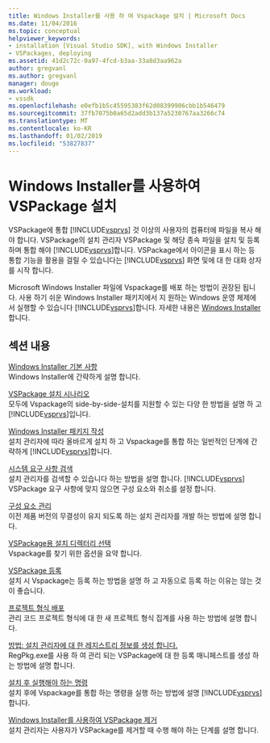 ```yaml
---
title: Windows Installer를 사용 하 여 Vspackage 설치 | Microsoft Docs
ms.date: 11/04/2016
ms.topic: conceptual
helpviewer_keywords:
- installation [Visual Studio SDK], with Windows Installer
- VSPackages, deploying
ms.assetid: 41d2c72c-0a97-4fcd-b3aa-33a8d3aa962a
author: gregvanl
ms.author: gregvanl
manager: douge
ms.workload:
- vssdk
ms.openlocfilehash: e0efb1b5c45595383f62d08399906cbb1b546479
ms.sourcegitcommit: 37fb7075b0a65d2add3b137a5230767aa3266c74
ms.translationtype: MT
ms.contentlocale: ko-KR
ms.lasthandoff: 01/02/2019
ms.locfileid: "53827837"
---
```

# <a name="installing-vspackages-with-windows-installer"></a>Windows Installer를 사용하여 VSPackage 설치
VSPackage에 통합 [!INCLUDE[vsprvs](../../code-quality/includes/vsprvs_md.md)] 것 이상의 사용자의 컴퓨터에 파일을 복사 해야 합니다. VSPackage의 설치 관리자 VSPackage 및 해당 종속 파일을 설치 및 등록 하며 통합 해야 [!INCLUDE[vsprvs](../../code-quality/includes/vsprvs_md.md)]합니다. VSPackage에서 아이콘을 표시 하는 등 통합 기능을 활용을 걸릴 수 있습니다는 [!INCLUDE[vsprvs](../../code-quality/includes/vsprvs_md.md)] 화면 및에 대 한 대화 상자를 시작 합니다.  
  
 Microsoft Windows Installer 파일에 Vspackage를 배포 하는 방법이 권장된 됩니다. 사용 하기 쉬운 Windows Installer 패키지에서 지 원하는 Windows 운영 체제에서 실행할 수 있습니다 [!INCLUDE[vsprvs](../../code-quality/includes/vsprvs_md.md)]합니다. 자세한 내용은 [Windows Installer](https://msdn.microsoft.com/library/121be21b-b916-43e2-8f10-8b080516d2a0)합니다.  
  
## <a name="in-this-section"></a>섹션 내용  
 [Windows Installer 기본 사항](../../extensibility/internals/windows-installer-basics.md)  
 Windows Installer에 간략하게 설명 합니다.  
  
 [VSPackage 설치 시나리오](../../extensibility/internals/vspackage-setup-scenarios.md)  
 모두에 Vspackage의 side-by-side-설치를 지원할 수 있는 다양 한 방법을 설명 하 고 [!INCLUDE[vsprvs](../../code-quality/includes/vsprvs_md.md)]입니다.  
  
 [Windows Installer 패키지 작성](../../extensibility/internals/authoring-a-windows-installer-package.md)  
 설치 관리자에 따라 올바르게 설치 하 고 Vspackage를 통합 하는 일반적인 단계에 간략하게 [!INCLUDE[vsprvs](../../code-quality/includes/vsprvs_md.md)]합니다.  
  
 [시스템 요구 사항 검색](../../extensibility/internals/detecting-system-requirements.md)  
 설치 관리자를 검색할 수 있습니다 하는 방법을 설명 합니다. [!INCLUDE[vsprvs](../../code-quality/includes/vsprvs_md.md)] VSPackage 요구 사항에 맞지 않으면 구성 요소와 취소를 설정 합니다.  
  
 [구성 요소 관리](../../extensibility/internals/component-management.md)  
 이전 제품 버전의 무결성이 유지 되도록 하는 설치 관리자를 개발 하는 방법에 설명 합니다.  
  
 [VSPackage용 설치 디렉터리 선택](../../extensibility/internals/choosing-the-installation-directory-for-a-vspackage.md)  
 Vspackage를 찾기 위한 옵션을 요약 합니다.  
  
 [VSPackage 등록](../../extensibility/internals/vspackage-registration.md)  
 설치 시 Vspackage는 등록 하는 방법을 설명 하 고 자동으로 등록 하는 이유는 않는 것이 좋습니다.  
  
 [프로젝트 형식 배포](../../extensibility/internals/deploying-project-types.md)  
 관리 코드 프로젝트 형식에 대 한 새 프로젝트 형식 집계를 사용 하는 방법에 설명 합니다.  
  
 [방법: 설치 관리자에 대 한 레지스트리 정보를 생성 합니다.](../../extensibility/internals/how-to-generate-registry-information-for-an-installer.md)  
 RegPkg.exe를 사용 하 여 관리 되는 VSPackage에 대 한 등록 매니페스트를 생성 하는 방법에 설명 합니다.  
  
 [설치 후 실행해야 하는 명령](../../extensibility/internals/commands-that-must-be-run-after-installation.md)  
 설치 후에 Vspackage를 통합 하는 명령을 실행 하는 방법에 설명 [!INCLUDE[vsprvs](../../code-quality/includes/vsprvs_md.md)]합니다.  
  
 [Windows Installer를 사용하여 VSPackage 제거](../../extensibility/internals/uninstalling-a-vspackage-with-windows-installer.md)  
 설치 관리자는 사용자가 VSPackage를 제거할 때 수행 해야 하는 단계를 설명 합니다.  